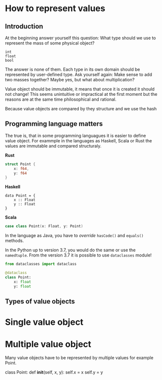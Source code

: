 # How to represent values 

## Introduction

At the beginning answer yourself this question: What type should we use to represent the mass of some physical object?

    int
    float 
    bool

The answer is none of them. Each type in its own domain should be represented by user-defined type. Ask yourself again: Make sense to add two masses together? Maybe yes, but what about multiplication? 

Value object should be immutable, it means that once it is created it should not change! This seems unintuitive or impractical at the first moment but the reasons are at the same time philosophical and rational.

Because value objects are compared by they structure and we use the hash  

## Programming language matters

The true is, that in some programming languagues it is easier to define value object. For exammple in the languages as Haskell, Scala or Rust the values are immutable and compared structuraly.

__Rust__
```rust
struct Point {
	x: f64,
	y: f64
}
```
__Haskell__
```haskel
data Point = {
    x :: Float
    y :: Float
} 
```
__Scala__
```scala
case class Point(x: Float, y: Point)
```

In the language as Java, you have to *override* `hasCode()` and `equals()` methods.

In the Python up to version 3.7, you would do the same or use the `namedtuple`. From the version 3.7 it is possible to use `dataclasses` module!

```python
from dataclasses import dataclass

@dataclass
class Point:
    x: float
    y: float
```

## Types of value objects

# Single value object

# Multiple value object

Many value objects have to be represented by multiple values for example Point.

class Point:
	def __init__(self, x, y):
		self.x = x
		self.y  = y
